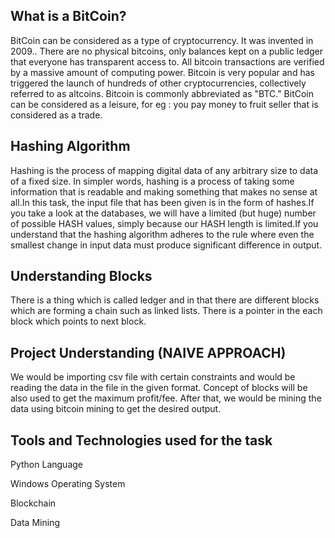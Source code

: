 ## What is a BitCoin?
BitCoin can be considered as a type of cryptocurrency. It was invented in 2009.. There are no physical bitcoins, only balances kept on a public ledger that everyone has transparent access to. All bitcoin transactions are verified by a massive amount of computing power. Bitcoin is very popular and has triggered the launch of hundreds of other cryptocurrencies, collectively referred to as altcoins.  Bitcoin is commonly abbreviated as "BTC." BitCoin can be considered as a leisure, for eg : you pay money to fruit seller that is considered as a trade.



## Hashing Algorithm 
Hashing is the process of mapping digital data of any arbitrary size to data of a fixed size. In simpler words, hashing is a process of taking some information that is readable and making something that makes no sense at all.In this task, the input file that has been given is in the form of hashes.If you take a look at the databases, we will have a limited (but huge) number of possible HASH values, simply because our HASH length is limited.If you understand that the hashing algorithm adheres to the rule where even the smallest change in input data must produce significant difference in output.


## Understanding Blocks
There is a thing which is called ledger and in that there are different blocks which are forming a chain such as linked lists. There is a pointer in the each block which points to next block. 

## Project Understanding (NAIVE APPROACH)
We would be importing csv file with certain constraints and would be reading the data in the file in the given format. Concept of blocks will be also used to get the maximum profit/fee. After that, we would be mining the data using bitcoin mining to get the desired output. 

## Tools and Technologies used for the task
Python Language

Windows Operating System 

Blockchain 

Data Mining

